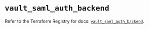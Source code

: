 # `vault_saml_auth_backend`

Refer to the Terraform Registry for docs: [`vault_saml_auth_backend`](https://registry.terraform.io/providers/hashicorp/vault/3.24.0/docs/resources/saml_auth_backend).
